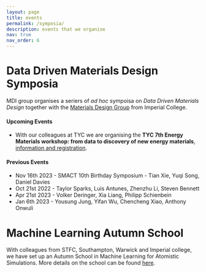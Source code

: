 ```yaml
---
layout: page
title: events
permalink: /symposia/
description: events that we organise
nav: true
nav_order: 6
---
```


# Data Driven Materials Design Symposia

MDI group organises a seriers of _ad hoc_ sympoisa on *Data Driven Materials Design* together with the [Materials Design Group](https://wmd-group.github.io/) from Imperial College.

#### Upcoming Events

* With our colleagues at TYC we are organising the **TYC 7th Energy Materials workshop: from data to discovery of new energy materials**, [information and registration](https://thomasyoungcentre.org/event/tyc-7th-energy-materials-workshop/).

#### Previous Events

* Nov 16th 2023 - SMACT 10th Birthday Symposium - Tian Xie, Yuqi Song, Daniel Davies
* Oct 21st 2022 - Taylor Sparks, Luis Antunes, Zhenzhu Li, Steven Bennett
* Apr 21st 2023 - Volker Deringer, Xia Liang, Philipp Schienbein
* Jan 6th 2023 - Yousung Jung, Yifan Wu, Chencheng Xiao, Anthony Onwuli

# Machine Learning Autumn School

With colleagues from STFC, Southampton, Warwick and Imperial college, we have set up an Autumn School in Machine Learning for Atomistic Simulations. More details on the school can be found [here](https://www.psdi.ac.uk/event/machine-learning-autumn-school-2023/).
